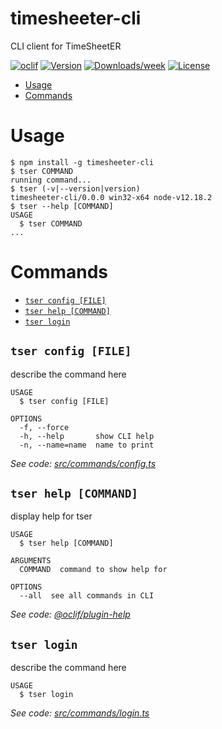 timesheeter-cli
===============

CLI client for TimeSheetER

[![oclif](https://img.shields.io/badge/cli-oclif-brightgreen.svg)](https://oclif.io)
[![Version](https://img.shields.io/npm/v/timesheeter-cli.svg)](https://npmjs.org/package/timesheeter-cli)
[![Downloads/week](https://img.shields.io/npm/dw/timesheeter-cli.svg)](https://npmjs.org/package/timesheeter-cli)
[![License](https://img.shields.io/npm/l/timesheeter-cli.svg)](https://github.com/Florian-Varrin/timesheeter-cli/blob/master/package.json)

<!-- toc -->
* [Usage](#usage)
* [Commands](#commands)
<!-- tocstop -->
# Usage
<!-- usage -->
```sh-session
$ npm install -g timesheeter-cli
$ tser COMMAND
running command...
$ tser (-v|--version|version)
timesheeter-cli/0.0.0 win32-x64 node-v12.18.2
$ tser --help [COMMAND]
USAGE
  $ tser COMMAND
...
```
<!-- usagestop -->
# Commands
<!-- commands -->
* [`tser config [FILE]`](#tser-config-file)
* [`tser help [COMMAND]`](#tser-help-command)
* [`tser login`](#tser-login)

## `tser config [FILE]`

describe the command here

```
USAGE
  $ tser config [FILE]

OPTIONS
  -f, --force
  -h, --help       show CLI help
  -n, --name=name  name to print
```

_See code: [src/commands/config.ts](https://github.com/Florian-Varrin/timesheeter-cli/blob/v0.0.0/src/commands/config.ts)_

## `tser help [COMMAND]`

display help for tser

```
USAGE
  $ tser help [COMMAND]

ARGUMENTS
  COMMAND  command to show help for

OPTIONS
  --all  see all commands in CLI
```

_See code: [@oclif/plugin-help](https://github.com/oclif/plugin-help/blob/v3.2.1/src/commands/help.ts)_

## `tser login`

describe the command here

```
USAGE
  $ tser login
```

_See code: [src/commands/login.ts](https://github.com/Florian-Varrin/timesheeter-cli/blob/v0.0.0/src/commands/login.ts)_
<!-- commandsstop -->
